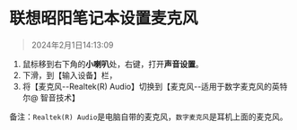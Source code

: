 # 联想昭阳笔记本设置麦克风

> 2024年2月1日14:13:09

1. 鼠标移到右下角的**小喇叭**处，右键，打开**声音设置**。
2. 下滑，到【输入设备】栏，
3. 将【麦克风--Realtek(R) Audio】切换到【麦克风--适用于数字麦克风的英特尔@ 智音技术】

备注：`Realtek(R) Audio`是电脑自带的麦克风，`数字麦克风`是耳机上面的麦克风。